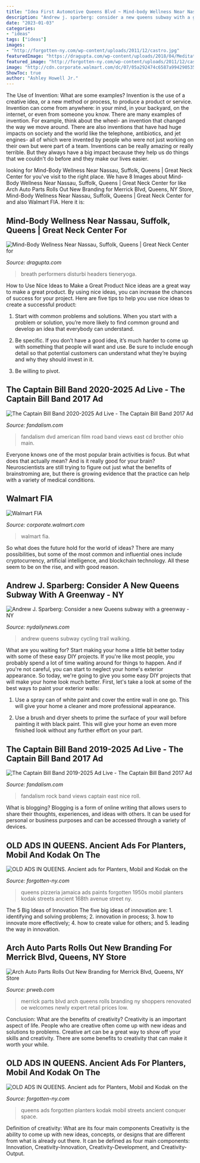 ```yaml
---
title: "Idea First Automotive Queens Blvd ~ Mind-body Wellness Near Nassau, Suffolk, Queens"
description: "Andrew j. sparberg: consider a new queens subway with a greenway"
date: "2023-01-03"
categories:
- "ideas"
tags: ["ideas"]
images:
- "http://forgotten-ny.com/wp-content/uploads/2011/12/castro.jpg"
featuredImage: "https://dragupta.com/wp-content/uploads/2018/04/MeditationPhoto-1024x300.jpg"
featured_image: "http://forgotten-ny.com/wp-content/uploads/2011/12/castro.jpg"
image: "http://cdn.corporate.walmart.com/dc/07/05a292474c6587a9942905351686/walmart-automotive-department-in-walmart-supercenter-5260.jpg"
ShowToc: true
author: "Ashley Howell Jr."
---
```



The Use of Invention: What are some examples?
Invention is the use of a creative idea, or a new method or process, to produce a product or service. Invention can come from anywhere: in your mind, in your backyard, on the internet, or even from someone you know. 
There are many examples of invention. For example, think about the wheel- an invention that changed the way we move around. There are also inventions that have had huge impacts on society and the world like the telephone, antibiotics, and jet engines- all of which were invented by people who were not just working on their own but were part of a team. 
Inventions can be really amazing or really terrible. But they always have a big impact because they help us do things that we couldn't do before and they make our lives easier.

	

		
looking for Mind-Body Wellness Near Nassau, Suffolk, Queens | Great Neck Center for you've visit to the right place. We have 8 Images about Mind-Body Wellness Near Nassau, Suffolk, Queens | Great Neck Center for like Arch Auto Parts Rolls Out New Branding for Merrick Blvd, Queens, NY Store, Mind-Body Wellness Near Nassau, Suffolk, Queens | Great Neck Center for and also Walmart FIA. Here it is:
		
    
## Mind-Body Wellness Near Nassau, Suffolk, Queens | Great Neck Center For

<img loading=lazy src="https://dragupta.com/wp-content/uploads/2018/04/MeditationPhoto-1024x300.jpg" onerror="this.onerror=null;this.src='https://tse4.mm.bing.net/th?id=OIP.2D2mrvgBX9gVVB9hAfgdGQHaCK&amp;pid=15.1';" alt="Mind-Body Wellness Near Nassau, Suffolk, Queens | Great Neck Center for">

_Source: dragupta.com_

>breath performers disturbi headers tieneryoga. 

	

How to Use Nice Ideas to Make a Great Product
Nice ideas are a great way to make a great product. By using nice ideas, you can increase the chances of success for your project. Here are five tips to help you use nice ideas to create a successful product:
1. Start with common problems and solutions. When you start with a problem or solution, you’re more likely to find common ground and develop an idea that everybody can understand.

2. Be specific. If you don’t have a good idea, it’s much harder to come up with something that people will want and use. Be sure to include enough detail so that potential customers can understand what they’re buying and why they should invest in it.

3. Be willing to pivot.

    
## The Captain Bill Band 2020-2025 Ad Live - The Captain Bill Band 2017 Ad

<img loading=lazy src="https://s3.amazonaws.com/pics.fandalism.com/550x550-DAF88AEE-2754-4919-B366687B0495DD2E.jpg" onerror="this.onerror=null;this.src='https://tse3.mm.bing.net/th?id=OIP.gQtmtioEavd9E_pmolTOsQHaHa&amp;pid=15.1';" alt="The Captain Bill Band 2020-2025 Ad Live - The Captain Bill Band 2017 Ad">

_Source: fandalism.com_

>fandalism dvd american film road band views east cd brother ohio main. 

	

Everyone knows one of the most popular brain activities is focus. But what does that actually mean? And is it really good for your brain? Neuroscientists are still trying to figure out just what the benefits of brainstroming are, but there is growing evidence that the practice can help with a variety of medical conditions.

    
## Walmart FIA

<img loading=lazy src="http://cdn.corporate.walmart.com/dc/07/05a292474c6587a9942905351686/walmart-automotive-department-in-walmart-supercenter-5260.jpg" onerror="this.onerror=null;this.src='https://tse4.mm.bing.net/th?id=OIP.G2SfHx4JJBylaLVvzwKIQwHaE8&amp;pid=15.1';" alt="Walmart FIA">

_Source: corporate.walmart.com_

>walmart fia. 

	

So what does the future hold for the world of ideas? There are many possibilities, but some of the most common and influential ones include cryptocurrency, artificial intelligence, and blockchain technology. All these seem to be on the rise, and with good reason.

    
## Andrew J. Sparberg: Consider A New Queens Subway With A Greenway - NY

<img loading=lazy src="http://assets.nydailynews.com/polopoly_fs/1.1995173.1414806955!/img/httpImage/image.jpg_gen/derivatives/article_750/gst3b-2-web.jpg" onerror="this.onerror=null;this.src='https://tse2.mm.bing.net/th?id=OIP.VuoaxxLwnze8OwhCp95XtwDjEs&amp;pid=15.1';" alt="Andrew J. Sparberg: Consider a new Queens subway with a greenway - NY">

_Source: nydailynews.com_

>andrew queens subway cycling trail walking. 

	

What are you waiting for? Start making your home a little bit better today with some of these easy DIY projects.
If you're like most people, you probably spend a lot of time waiting around for things to happen. And if you're not careful, you can start to neglect your home's exterior appearance. So today, we're going to give you some easy DIY projects that will make your home look much better. First, let's take a look at some of the best ways to paint your exterior walls: 
1. Use a spray can of white paint and cover the entire wall in one go. This will give your home a cleaner and more professional appearance.

2. Use a brush and dryer sheets to prime the surface of your wall before painting it with black paint. This will give your home an even more finished look without any further effort on your part. 


    
## The Captain Bill Band 2019-2025 Ad Live - The Captain Bill Band 2017 Ad

<img loading=lazy src="https://s3.amazonaws.com/pics.fandalism.com/550x550-A07C23E7-6F46-4650-B847998FBDE4E1EB.jpg" onerror="this.onerror=null;this.src='https://tse2.mm.bing.net/th?id=OIP.D1vgZ7PDsWR2gNY-VxPiQAHaHa&amp;pid=15.1';" alt="The Captain Bill Band 2019-2025 Ad Live - The Captain Bill Band 2017 Ad">

_Source: fandalism.com_

>fandalism rock band views captain east nice roll. 

	

What is blogging?
Blogging is a form of online writing that allows users to share their thoughts, experiences, and ideas with others. It can be used for personal or business purposes and can be accessed through a variety of devices.

    
## OLD ADS IN QUEENS. Ancient Ads For Planters, Mobil And Kodak On The

<img loading=lazy src="https://forgotten-ny.com/wp-content/uploads/2011/12/pintchik.jpg" onerror="this.onerror=null;this.src='https://tse4.mm.bing.net/th?id=OIP.JmkvOuKHpONf8QNa2G3Z_wAAAA&amp;pid=15.1';" alt="OLD ADS IN QUEENS. Ancient ads for Planters, Mobil and Kodak on the">

_Source: forgotten-ny.com_

>queens pizzeria jamaica ads paints forgotten 1950s mobil planters kodak streets ancient 168th avenue street ny. 

	

The 5 Big Ideas of Innovation
The five big ideas of innovation are: 1. identifying and solving problems; 2. innovation in process; 3. how to innovate more effectively; 4. how to create value for others; and 5. leading the way in innovation.

    
## Arch Auto Parts Rolls Out New Branding For Merrick Blvd, Queens, NY Store

<img loading=lazy src="http://ww1.prweb.com/prfiles/2015/07/09/12838766/gI_90713_ArchAutoParts_Merrick_Queens_3 new signs_IMG_0526.png" onerror="this.onerror=null;this.src='https://tse1.mm.bing.net/th?id=OIP.s-1sEEvF-MENqvqSX4Mq0gAAAA&amp;pid=15.1';" alt="Arch Auto Parts Rolls Out New Branding for Merrick Blvd, Queens, NY Store">

_Source: prweb.com_

>merrick parts blvd arch queens rolls branding ny shoppers renovated oe welcomes newly expert retail prices low. 

	

Conclusion: What are the benefits of creativity?
Creativity is an important aspect of life. People who are creative often come up with new ideas and solutions to problems. Creative art can be a great way to show off your skills and creativity. There are some benefits to creativity that can make it worth your while.

    
## OLD ADS IN QUEENS. Ancient Ads For Planters, Mobil And Kodak On The

<img loading=lazy src="http://forgotten-ny.com/wp-content/uploads/2011/12/castro.jpg" onerror="this.onerror=null;this.src='https://tse4.mm.bing.net/th?id=OIP.DpSgzlnaRNr1dh_d1EnURwHaD5&amp;pid=15.1';" alt="OLD ADS IN QUEENS. Ancient ads for Planters, Mobil and Kodak on the">

_Source: forgotten-ny.com_

>queens ads forgotten planters kodak mobil streets ancient conquer space. 

	

Definition of creativity: What are its four main components
Creativity is the ability to come up with new ideas, concepts, or designs that are different from what is already out there. It can be defined as four main components: Innovation, Creativity-Innovation, Creativity-Development, and Creativity-Output.

